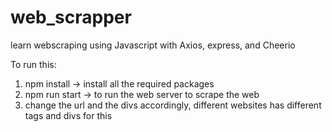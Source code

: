 # web_scrapper
learn webscraping using Javascript with Axios, express, and Cheerio

To run this:
1. npm install -> install all the required packages
2. npm run start -> to run the web server to scrape the web
3. change the url and the divs accordingly, different websites has different tags and divs for this
